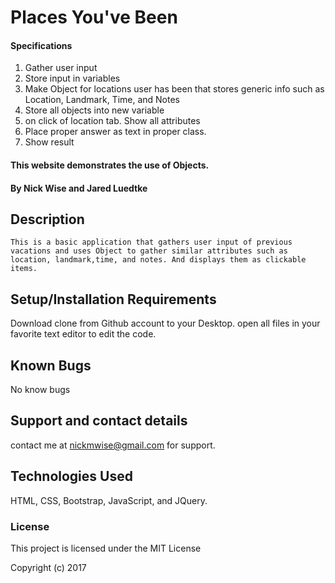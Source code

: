 # Places You've Been
#### Specifications
  1. Gather user input
  2. Store input in variables
  3. Make Object for locations user has been that stores generic info such as Location, Landmark, Time, and Notes
  4. Store all objects into new variable
  5. on click of location tab. Show all attributes
  6. Place proper answer as text in proper class.
  7. Show result 
#### This website demonstrates the use of Objects.


#### By Nick Wise and Jared Luedtke

## Description
    This is a basic application that gathers user input of previous vacations and uses Object to gather similar attributes such as location, landmark,time, and notes. And displays them as clickable items.
## Setup/Installation Requirements

 Download clone from  Github account to your Desktop. open all files in your favorite text editor to edit the code.

## Known Bugs

No know bugs

## Support and contact details

contact me at nickmwise@gmail.com for support.

## Technologies Used

HTML, CSS, Bootstrap, JavaScript, and JQuery.


### License

This project is licensed under the MIT License

Copyright (c) 2017
